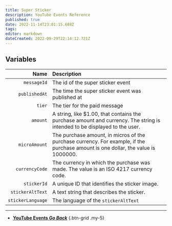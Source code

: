 ```yaml
---
title: Super Sticker
description: YouTube Events Reference
published: true
date: 2022-11-14T23:01:15.688Z
tags: 
editor: markdown
dateCreated: 2022-09-29T22:14:12.721Z
---
```


## Variables
Name | Description
----:|:------------
`messageId` | The id of the super sticker event
`publishedAt` | The time the super sticker event was published at
`tier` | The tier for the paid message
`amount` | A string, like $1.00, that contains the purchase amount and currency. The string is intended to be displayed to the user.
`microAmount` | The purchase amount, in micros of the purchase currency. For example, if the purchase amount is one dollar, the value is 1000000.
`currencyCode` | The currency in which the purchase was made. The value is an ISO 4217 currency code.
`stickerId` | A unique ID that identifies the sticker image.
`stickerAltText` | A text string that describes the sticker.
`stickerLanguage` | The language of the `stickerAltText`

---

- [<i class="mdi mdi-chevron-left"></i>**YouTube Events *Go Back***](/en/Platforms/YouTube/Events)
{.btn-grid .my-5}